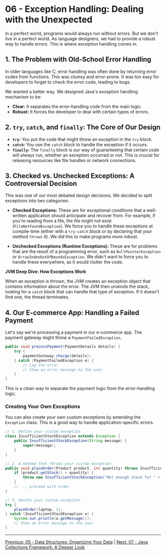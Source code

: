 # 06 - Exception Handling: Dealing with the Unexpected

In a perfect world, programs would always run without errors. But we don't live in a perfect world. As language designers, we had to provide a robust way to handle errors. This is where exception handling comes in.

## 1. The Problem with Old-School Error Handling

In older languages like C, error handling was often done by returning error codes from functions. This was clumsy and error-prone. It was too easy for developers to forget to check the error code, leading to bugs.

We wanted a better way. We designed Java's exception handling mechanism to be:
*   **Clear:** It separates the error-handling code from the main logic.
*   **Robust:** It forces the developer to deal with certain types of errors.

## 2. `try`, `catch`, and `finally`: The Core of Our Design

*   **`try`:** You put the code that might throw an exception in the `try` block.
*   **`catch`:** You use the `catch` block to handle the exception if it occurs.
*   **`finally`:** The `finally` block is our way of guaranteeing that certain code will always run, whether an exception occurred or not. This is crucial for releasing resources like file handles or network connections.

## 3. Checked vs. Unchecked Exceptions: A Controversial Decision

This was one of our most debated design decisions. We decided to split exceptions into two categories:

*   **Checked Exceptions:** These are for exceptional conditions that a well-written application should anticipate and recover from. For example, if you're reading from a file, the file might not exist (`FileNotFoundException`). We force you to handle these exceptions at compile-time (either with a `try-catch` block or by declaring that your method `throws` it). We did this to make programs more robust.

*   **Unchecked Exceptions (Runtime Exceptions):** These are for problems that are the result of a programming error, such as `NullPointerException` or `ArrayIndexOutOfBoundsException`. We didn't want to force you to handle these everywhere, as it would clutter the code.

**JVM Deep Dive: How Exceptions Work**

When an exception is thrown, the JVM creates an exception object that contains information about the error. The JVM then unwinds the stack, looking for a `catch` block that can handle that type of exception. If it doesn't find one, the thread terminates.

## 4. Our E-commerce App: Handling a Failed Payment

Let's say we're processing a payment in our e-commerce app. The payment gateway might throw a `PaymentFailedException`.

```java
public void processPayment(PaymentDetails details) {
    try {
        paymentGateway.charge(details);
    } catch (PaymentFailedException e) {
        // Log the error
        // Show an error message to the user
    }
}
```

This is a clean way to separate the payment logic from the error-handling logic.

### Creating Your Own Exceptions

You can also create your own custom exceptions by extending the `Exception` class. This is a good way to handle application-specific errors.

```java
// 1. Define your custom exception
class InsufficientStockException extends Exception {
    public InsufficientStockException(String message) {
        super(message);
    }
}

// 2. A method that throws your custom exception
public void placeOrder(Product product, int quantity) throws InsufficientStockException {
    if (product.getStock() < quantity) {
        throw new InsufficientStockException("Not enough stock for " + product.getName());
    }
    // ... proceed with order
}

// 3. Handle your custom exception
try {
    placeOrder(laptop, 1);
} catch (InsufficientStockException e) {
    System.out.println(e.getMessage());
    // Show an error message to the user
}
```

---

[Previous: 05 - Data Structures: Organizing Your Data](../05-Data-Structures/README.md) | [Next: 07 - Java Collections Framework: A Deeper Look](../07-Java-Collections-Framework/README.md)

